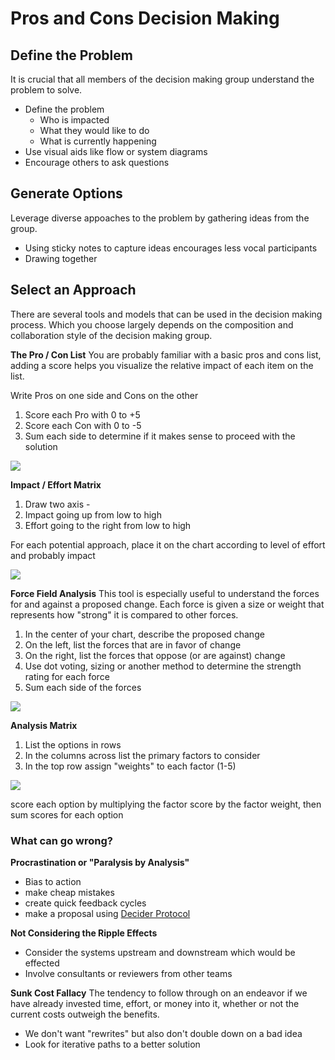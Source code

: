 # Pros and Cons Decision Making

## Define the Problem

It is crucial that all members of the decision making group understand the problem to solve. 
* Define the problem
  * Who is impacted
  * What they would like to do
  * What is currently happening
* Use visual aids like flow or system diagrams
* Encourage others to ask questions 

## Generate Options
Leverage diverse appoaches to the problem by gathering ideas from the group. 
* Using sticky notes to capture ideas encourages less vocal participants
* Drawing together


## Select an Approach
There are several tools and models that can be used in the decision making process. Which you choose largely depends on the composition and collaboration style of the decision making group. 

**The Pro / Con List**
You are probably familiar with a basic pros and cons list, adding a score helps you visualize the relative impact of each item on the list. 

Write Pros on one side and Cons on the other
1. Score each Pro with 0 to +5
2. Score each Con with 0 to -5
3. Sum each side to determine if it makes sense to proceed with the solution

<img src= 'http://idea-sandbox.com/blog_images/pro_con_rank-1.jpg'/>

**Impact / Effort Matrix**
1. Draw two axis - 
2. Impact going up from low to high
3. Effort going to the right from low to high

For each potential approach, place it on the chart according to level of effort and probably impact

<img src= 'https://cdn-images-1.medium.com/max/800/0*fAxZVRNG9st6Aiji.'/>

**Force Field Analysis**
This tool is especially useful to understand the forces for and against a proposed change. Each force is given a size or weight that represents how "strong" it is compared to other forces. 

1. In the center of your chart, describe the proposed change
2. On the left, list the forces that are in favor of change
3. On the right, list the forces that oppose (or are against) change
4. Use dot voting, sizing or another method to determine the strength rating for each force
5. Sum each side of the forces

<img src= 'https://www.mindtools.com/media/Diagrams/Figure2_Forcefield_Analysis_v3.png'/>

**Analysis Matrix**
1. List the options in rows
2. In the columns across list the primary factors to consider
3. In the top row assign "weights" to each factor (1-5)

<img src= 'https://d2slcw3kip6qmk.cloudfront.net/marketing/blog/2019Q2/decision-matrix/decision-matrix-restaurant-example-2.png'/>

score each option by multiplying the factor score by the factor weight, then sum scores for each option

### What can go wrong?

**Procrastination or "Paralysis by Analysis"**
* Bias to action
* make cheap mistakes
* create quick feedback cycles
* make a proposal using [Decider Protocol](https://liveingreatness.com/core-protocols/decider/)

**Not Considering the Ripple Effects**
* Consider the systems upstream and downstream which would be effected
* Involve consultants or reviewers from other teams


**Sunk Cost Fallacy**
The tendency to follow through on an endeavor if we have already invested time, effort, or money into it, whether or not the current costs outweigh the benefits.
* We don't want "rewrites" but also don't double down on a bad idea
* Look for iterative paths to a better solution
